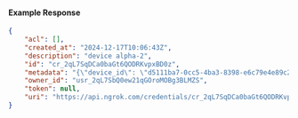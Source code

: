 <!-- Code generated for API Clients. DO NOT EDIT. -->

#### Example Response

```json
{
	"acl": [],
	"created_at": "2024-12-17T10:06:43Z",
	"description": "device alpha-2",
	"id": "cr_2qL7SqDCa0baGt6QODRKvpxBD0z",
	"metadata": "{\"device_id\": \"d5111ba7-0cc5-4ba3-8398-e6c79e4e89c2\"}",
	"owner_id": "usr_2qL7SbQ0ew21qGOroMOBg3BLMZS",
	"token": null,
	"uri": "https://api.ngrok.com/credentials/cr_2qL7SqDCa0baGt6QODRKvpxBD0z"
}
```

